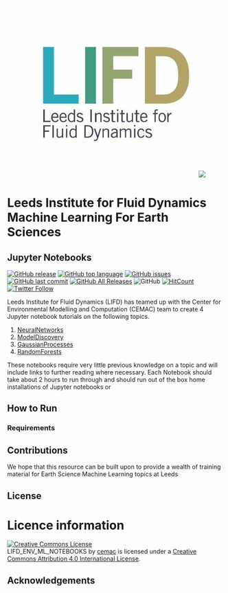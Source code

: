 <div align="center">
<img src="https://github.com/cemac/LIFD_ENV_ML_NOTEBOOKS/blob/main/images/LIFDlogo.png"></a>
<a href="https://www.cemac.leeds.ac.uk/">
  <img src="https://github.com/cemac/LIFD_ENV_ML_NOTEBOOKS/blob/master/Images/cemac.png"></a>
  <br>
</div>

# Leeds Institute for Fluid Dynamics Machine Learning For Earth Sciences #
## Jupyter Notebooks ##

 [![GitHub release](https://img.shields.io/github/release/cemac/LFID_ENV_ML_NOTEBOOKS.svg)](https://github.com/cemac/LFID_ENV_ML_NOTEBOOKS/releases) [![GitHub top language](https://img.shields.io/github/languages/top/cemac/LFID_ENV_ML_NOTEBOOKS.svg)](https://github.com/cemac/LFID_ENV_ML_NOTEBOOKS) [![GitHub issues](https://img.shields.io/github/issues/cemac/LFID_ENV_ML_NOTEBOOKS.svg)](https://github.com/cemac/LFID_ENV_ML_NOTEBOOKS/issues) [![GitHub last commit](https://img.shields.io/github/last-commit/cemac/LFID_ENV_ML_NOTEBOOKS.svg)](https://github.com/cemac/LFID_ENV_ML_NOTEBOOKS/commits/master) [![GitHub All Releases](https://img.shields.io/github/downloads/cemac/LFID_ENV_ML_NOTEBOOKS/total.svg)](https://github.com/cemac/LFID_ENV_ML_NOTEBOOKS/releases) ![GitHub](https://img.shields.io/github/license/cemac/LFID_ENV_ML_NOTEBOOKS.svg)
[![HitCount](http://hits.dwyl.io/{cemac}/{LFID_ENV_ML_NOTEBOOKS}.svg)](http://hits.dwyl.io/{cemac}/{LFID_ENV_ML_NOTEBOOKS})
[![Twitter Follow](https://img.shields.io/twitter/follow/FluidsLeeds.svg?style=social&label=Follow)](https://twitter.com/FluidsLeeds)

Leeds Institute for Fluid Dynamics (LIFD) has teamed up with the Center for Environmental Modelling and Computation (CEMAC) team to create 4 Jupyter notebook tutorials on the following topics.

1. [NeuralNetworks](NeuralNetworks)
2. [ModelDiscovery](ModelDiscovery)
3. [GaussianProcesses](GaussianProcesses)
4. [RandomForests](RandomForests)

These notebooks require very little previous knowledge on a topic and will include links to further reading where necessary. Each Notebook should take about 2 hours to run through and should run out of the box home installations of Jupyter notebooks or

## How to Run

### Requirements

## Contributions

We hope that this resource can be built upon to provide a wealth of training material for Earth Science Machine Learning topics at Leeds

## License
# Licence information #

<a rel="license" href="http://creativecommons.org/licenses/by/4.0/"><img alt="Creative Commons License" style="border-width:0" src="https://i.creativecommons.org/l/by/4.0/88x31.png" /></a><br /><span xmlns:dct="http://purl.org/dc/terms/" property="dct:title">LIFD_ENV_ML_NOTEBOOKS</span> by <a xmlns:cc="http://creativecommons.org/ns#" href="http://cemac.leeds.ac.uk/" property="cc:attributionName" rel="cc:attributionURL">cemac</a> is licensed under a <a rel="license" href="http://creativecommons.org/licenses/by/4.0/">Creative Commons Attribution 4.0 International License</a>.

## Acknowledgements
